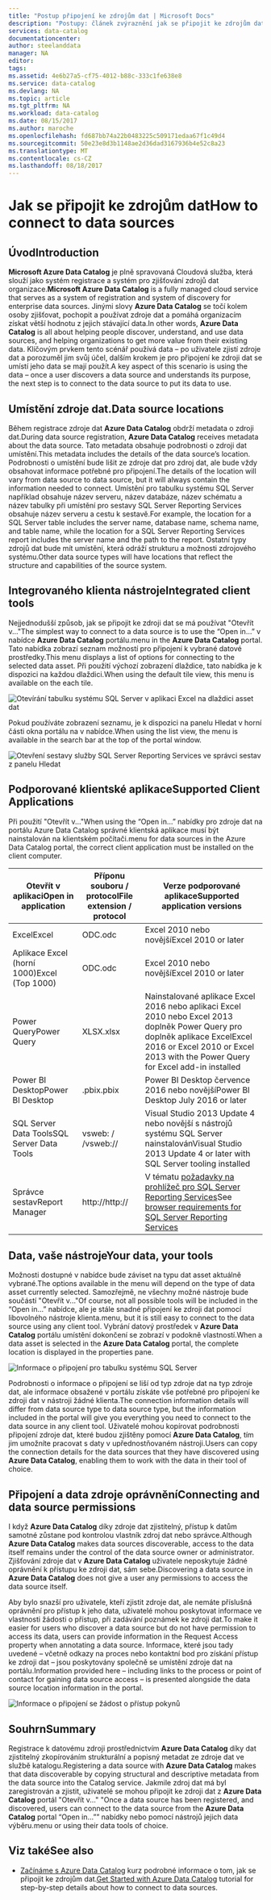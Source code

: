 ```yaml
---
title: "Postup připojení ke zdrojům dat | Microsoft Docs"
description: "Postupy: článek zvýraznění jak se připojit ke zdrojům dat zjištěným s Azure Data Catalog."
services: data-catalog
documentationcenter: 
author: steelanddata
manager: NA
editor: 
tags: 
ms.assetid: 4e6b27a5-cf75-4012-b88c-333c1fe638e8
ms.service: data-catalog
ms.devlang: NA
ms.topic: article
ms.tgt_pltfrm: NA
ms.workload: data-catalog
ms.date: 08/15/2017
ms.author: maroche
ms.openlocfilehash: fd687bb74a22b0483225c509171edaa67f1c49d4
ms.sourcegitcommit: 50e23e8d3b1148ae2d36dad3167936b4e52c8a23
ms.translationtype: MT
ms.contentlocale: cs-CZ
ms.lasthandoff: 08/18/2017
---
```

# <a name="how-to-connect-to-data-sources"></a><span data-ttu-id="799b3-103">Jak se připojit ke zdrojům dat</span><span class="sxs-lookup"><span data-stu-id="799b3-103">How to connect to data sources</span></span>
## <a name="introduction"></a><span data-ttu-id="799b3-104">Úvod</span><span class="sxs-lookup"><span data-stu-id="799b3-104">Introduction</span></span>
<span data-ttu-id="799b3-105">**Microsoft Azure Data Catalog** je plně spravovaná Cloudová služba, která slouží jako systém registrace a systém pro zjišťování zdrojů dat organizace.</span><span class="sxs-lookup"><span data-stu-id="799b3-105">**Microsoft Azure Data Catalog** is a fully managed cloud service that serves as a system of registration and system of discovery for enterprise data sources.</span></span> <span data-ttu-id="799b3-106">Jinými slovy **Azure Data Catalog** se točí kolem osoby zjišťovat, pochopit a používat zdroje dat a pomáhá organizacím získat větší hodnotu z jejich stávající data.</span><span class="sxs-lookup"><span data-stu-id="799b3-106">In other words, **Azure Data Catalog** is all about helping people discover, understand, and use data sources, and helping organizations to get more value from their existing data.</span></span> <span data-ttu-id="799b3-107">Klíčovým prvkem tento scénář používá data – po uživatele zjistí zdroje dat a porozuměl jim svůj účel, dalším krokem je pro připojení ke zdroji dat se umístí jeho data se mají použít.</span><span class="sxs-lookup"><span data-stu-id="799b3-107">A key aspect of this scenario is using the data – once a user discovers a data source and understands its purpose, the next step is to connect to the data source to put its data to use.</span></span>

## <a name="data-source-locations"></a><span data-ttu-id="799b3-108">Umístění zdroje dat.</span><span class="sxs-lookup"><span data-stu-id="799b3-108">Data source locations</span></span>
<span data-ttu-id="799b3-109">Během registrace zdroje dat **Azure Data Catalog** obdrží metadata o zdroji dat.</span><span class="sxs-lookup"><span data-stu-id="799b3-109">During data source registration, **Azure Data Catalog** receives metadata about the data source.</span></span> <span data-ttu-id="799b3-110">Tato metadata obsahuje podrobnosti o zdroji dat umístění.</span><span class="sxs-lookup"><span data-stu-id="799b3-110">This metadata includes the details of the data source’s location.</span></span> <span data-ttu-id="799b3-111">Podrobnosti o umístění bude lišit ze zdroje dat pro zdroj dat, ale bude vždy obsahovat informace potřebné pro připojení.</span><span class="sxs-lookup"><span data-stu-id="799b3-111">The details of the location will vary from data source to data source, but it will always contain the information needed to connect.</span></span> <span data-ttu-id="799b3-112">Umístění pro tabulku systému SQL Server například obsahuje název serveru, název databáze, název schématu a název tabulky při umístění pro sestavy SQL Server Reporting Services obsahuje název serveru a cestu k sestavě.</span><span class="sxs-lookup"><span data-stu-id="799b3-112">For example, the location for a SQL Server table includes the server name, database name, schema name, and table name, while the location for a SQL Server Reporting Services report includes the server name and the path to the report.</span></span> <span data-ttu-id="799b3-113">Ostatní typy zdrojů dat bude mít umístění, která odráží strukturu a možnosti zdrojového systému.</span><span class="sxs-lookup"><span data-stu-id="799b3-113">Other data source types will have locations that reflect the structure and capabilities of the source system.</span></span>

## <a name="integrated-client-tools"></a><span data-ttu-id="799b3-114">Integrovaného klienta nástroje</span><span class="sxs-lookup"><span data-stu-id="799b3-114">Integrated client tools</span></span>
<span data-ttu-id="799b3-115">Nejjednodušší způsob, jak se připojit ke zdroji dat se má používat "Otevřít v..."</span><span class="sxs-lookup"><span data-stu-id="799b3-115">The simplest way to connect to a data source is to use the “Open in…”</span></span> <span data-ttu-id="799b3-116">v nabídce **Azure Data Catalog** portálu.</span><span class="sxs-lookup"><span data-stu-id="799b3-116">menu in the **Azure Data Catalog** portal.</span></span> <span data-ttu-id="799b3-117">Tato nabídka zobrazí seznam možností pro připojení k vybrané datové prostředky.</span><span class="sxs-lookup"><span data-stu-id="799b3-117">This menu displays a list of options for connecting to the selected data asset.</span></span>
<span data-ttu-id="799b3-118">Při použití výchozí zobrazení dlaždice, tato nabídka je k dispozici na každou dlaždici.</span><span class="sxs-lookup"><span data-stu-id="799b3-118">When using the default tile view, this menu is available on the each tile.</span></span>

 ![Otevírání tabulku systému SQL Server v aplikaci Excel na dlaždici asset dat](./media/data-catalog-how-to-connect/data-catalog-how-to-connect1.png)

<span data-ttu-id="799b3-120">Pokud používáte zobrazení seznamu, je k dispozici na panelu Hledat v horní části okna portálu na v nabídce.</span><span class="sxs-lookup"><span data-stu-id="799b3-120">When using the list view, the menu is available in the search bar at the top of the portal window.</span></span>

 ![Otevření sestavy služby SQL Server Reporting Services ve správci sestav z panelu Hledat](./media/data-catalog-how-to-connect/data-catalog-how-to-connect2.png)

## <a name="supported-client-applications"></a><span data-ttu-id="799b3-122">Podporované klientské aplikace</span><span class="sxs-lookup"><span data-stu-id="799b3-122">Supported Client Applications</span></span>
<span data-ttu-id="799b3-123">Při použití "Otevřít v..."</span><span class="sxs-lookup"><span data-stu-id="799b3-123">When using the “Open in…”</span></span> <span data-ttu-id="799b3-124">nabídky pro zdroje dat na portálu Azure Data Catalog správné klientská aplikace musí být nainstalován na klientském počítači.</span><span class="sxs-lookup"><span data-stu-id="799b3-124">menu for data sources in the Azure Data Catalog portal, the correct client application must be installed on the client computer.</span></span>

| <span data-ttu-id="799b3-125">Otevřít v aplikaci</span><span class="sxs-lookup"><span data-stu-id="799b3-125">Open in application</span></span> | <span data-ttu-id="799b3-126">Příponu souboru / protocol</span><span class="sxs-lookup"><span data-stu-id="799b3-126">File extension / protocol</span></span> | <span data-ttu-id="799b3-127">Verze podporované aplikace</span><span class="sxs-lookup"><span data-stu-id="799b3-127">Supported application versions</span></span> |
| --- | --- | --- |
| <span data-ttu-id="799b3-128">Excel</span><span class="sxs-lookup"><span data-stu-id="799b3-128">Excel</span></span> |<span data-ttu-id="799b3-129">ODC</span><span class="sxs-lookup"><span data-stu-id="799b3-129">.odc</span></span> |<span data-ttu-id="799b3-130">Excel 2010 nebo novější</span><span class="sxs-lookup"><span data-stu-id="799b3-130">Excel 2010 or later</span></span> |
| <span data-ttu-id="799b3-131">Aplikace Excel (horní 1000)</span><span class="sxs-lookup"><span data-stu-id="799b3-131">Excel (Top 1000)</span></span> |<span data-ttu-id="799b3-132">ODC</span><span class="sxs-lookup"><span data-stu-id="799b3-132">.odc</span></span> |<span data-ttu-id="799b3-133">Excel 2010 nebo novější</span><span class="sxs-lookup"><span data-stu-id="799b3-133">Excel 2010 or later</span></span> |
| <span data-ttu-id="799b3-134">Power Query</span><span class="sxs-lookup"><span data-stu-id="799b3-134">Power Query</span></span> |<span data-ttu-id="799b3-135">XLSX</span><span class="sxs-lookup"><span data-stu-id="799b3-135">.xlsx</span></span> |<span data-ttu-id="799b3-136">Nainstalované aplikace Excel 2016 nebo aplikaci Excel 2010 nebo Excel 2013 doplněk Power Query pro doplněk aplikace Excel</span><span class="sxs-lookup"><span data-stu-id="799b3-136">Excel 2016 or Excel 2010 or Excel 2013 with the Power Query for Excel add-in installed</span></span> |
| <span data-ttu-id="799b3-137">Power BI Desktop</span><span class="sxs-lookup"><span data-stu-id="799b3-137">Power BI Desktop</span></span> |<span data-ttu-id="799b3-138">.pbix</span><span class="sxs-lookup"><span data-stu-id="799b3-138">.pbix</span></span> |<span data-ttu-id="799b3-139">Power BI Desktop července 2016 nebo novější</span><span class="sxs-lookup"><span data-stu-id="799b3-139">Power BI Desktop July 2016 or later</span></span> |
| <span data-ttu-id="799b3-140">SQL Server Data Tools</span><span class="sxs-lookup"><span data-stu-id="799b3-140">SQL Server Data Tools</span></span> |<span data-ttu-id="799b3-141">vsweb: / /</span><span class="sxs-lookup"><span data-stu-id="799b3-141">vsweb://</span></span> |<span data-ttu-id="799b3-142">Visual Studio 2013 Update 4 nebo novější s nástrojů systému SQL Server nainstalován</span><span class="sxs-lookup"><span data-stu-id="799b3-142">Visual Studio 2013 Update 4 or later with SQL Server tooling installed</span></span> |
| <span data-ttu-id="799b3-143">Správce sestav</span><span class="sxs-lookup"><span data-stu-id="799b3-143">Report Manager</span></span> |<span data-ttu-id="799b3-144">http://</span><span class="sxs-lookup"><span data-stu-id="799b3-144">http://</span></span> |<span data-ttu-id="799b3-145">V tématu [požadavky na prohlížeč pro SQL Server Reporting Services](https://technet.microsoft.com/en-us/library/ms156511.aspx)</span><span class="sxs-lookup"><span data-stu-id="799b3-145">See [browser requirements for SQL Server Reporting Services](https://technet.microsoft.com/en-us/library/ms156511.aspx)</span></span> |

## <a name="your-data-your-tools"></a><span data-ttu-id="799b3-146">Data, vaše nástroje</span><span class="sxs-lookup"><span data-stu-id="799b3-146">Your data, your tools</span></span>
<span data-ttu-id="799b3-147">Možnosti dostupné v nabídce bude záviset na typu dat asset aktuálně vybrané.</span><span class="sxs-lookup"><span data-stu-id="799b3-147">The options available in the menu will depend on the type of data asset currently selected.</span></span> <span data-ttu-id="799b3-148">Samozřejmě, ne všechny možné nástroje bude součástí "Otevřít v..."</span><span class="sxs-lookup"><span data-stu-id="799b3-148">Of course, not all possible tools will be included in the “Open in…”</span></span> <span data-ttu-id="799b3-149">nabídce, ale je stále snadné připojení ke zdroji dat pomocí libovolného nástroje klienta.</span><span class="sxs-lookup"><span data-stu-id="799b3-149">menu, but it is still easy to connect to the data source using any client tool.</span></span> <span data-ttu-id="799b3-150">Vybrání datový prostředek v **Azure Data Catalog** portálu umístění dokončení se zobrazí v podokně vlastností.</span><span class="sxs-lookup"><span data-stu-id="799b3-150">When a data asset is selected in the **Azure Data Catalog** portal, the complete location is displayed in the properties pane.</span></span>

 ![Informace o připojení pro tabulku systému SQL Server](./media/data-catalog-how-to-connect/data-catalog-how-to-connect3.png)

<span data-ttu-id="799b3-152">Podrobnosti o informace o připojení se liší od typ zdroje dat na typ zdroje dat, ale informace obsažené v portálu získáte vše potřebné pro připojení ke zdroji dat v nástroji žádné klienta.</span><span class="sxs-lookup"><span data-stu-id="799b3-152">The connection information details will differ from data source type to data source type, but the information included in the portal will give you everything you need to connect to the data source in any client tool.</span></span> <span data-ttu-id="799b3-153">Uživatelé mohou kopírovat podrobnosti připojení zdroje dat, které budou zjištěny pomocí **Azure Data Catalog**, tím jim umožníte pracovat s daty v upřednostňovaném nástroji.</span><span class="sxs-lookup"><span data-stu-id="799b3-153">Users can copy the connection details for the data sources that they have discovered using **Azure Data Catalog**, enabling them to work with the data in their tool of choice.</span></span>

## <a name="connecting-and-data-source-permissions"></a><span data-ttu-id="799b3-154">Připojení a data zdroje oprávnění</span><span class="sxs-lookup"><span data-stu-id="799b3-154">Connecting and data source permissions</span></span>
<span data-ttu-id="799b3-155">I když **Azure Data Catalog** díky zdroje dat zjistitelný, přístup k datům samotné zůstane pod kontrolou vlastník zdroj dat nebo správce.</span><span class="sxs-lookup"><span data-stu-id="799b3-155">Although **Azure Data Catalog** makes data sources discoverable, access to the data itself remains under the control of the data source owner or administrator.</span></span> <span data-ttu-id="799b3-156">Zjišťování zdroje dat v **Azure Data Catalog** uživatele neposkytuje žádné oprávnění k přístupu ke zdroji dat, sám sebe.</span><span class="sxs-lookup"><span data-stu-id="799b3-156">Discovering a data source in **Azure Data Catalog** does not give a user any permissions to access the data source itself.</span></span>

<span data-ttu-id="799b3-157">Aby bylo snazší pro uživatele, kteří zjistit zdroje dat, ale nemáte příslušná oprávnění pro přístup k jeho data, uživatelé mohou poskytovat informace ve vlastnosti žádosti o přístup, při zadávání poznámek ke zdroji dat.</span><span class="sxs-lookup"><span data-stu-id="799b3-157">To make it easier for users who discover a data source but do not have permission to access its data, users can provide information in the Request Access property when annotating a data source.</span></span> <span data-ttu-id="799b3-158">Informace, které jsou tady uvedené – včetně odkazy na proces nebo kontaktní bod pro získání přístup ke zdroji dat – jsou poskytovány společně se umístění zdroje dat na portálu.</span><span class="sxs-lookup"><span data-stu-id="799b3-158">Information provided here – including links to the process or point of contact for gaining data source access – is presented alongside the data source location information in the portal.</span></span>

 ![Informace o připojení se žádost o přístup pokynů](./media/data-catalog-how-to-connect/data-catalog-how-to-connect4.png)

## <a name="summary"></a><span data-ttu-id="799b3-160">Souhrn</span><span class="sxs-lookup"><span data-stu-id="799b3-160">Summary</span></span>
<span data-ttu-id="799b3-161">Registrace k datovému zdroji prostřednictvím **Azure Data Catalog** díky dat zjistitelný zkopírováním strukturální a popisný metadat ze zdroje dat ve službě katalogu.</span><span class="sxs-lookup"><span data-stu-id="799b3-161">Registering a data source with **Azure Data Catalog** makes that data discoverable by copying structural and descriptive metadata from the data source into the Catalog service.</span></span> <span data-ttu-id="799b3-162">Jakmile zdroj dat má byl zaregistrován a zjistit, uživatelé se mohou připojit ke zdroji dat z **Azure Data Catalog** portál "Otevřít v..." "</span><span class="sxs-lookup"><span data-stu-id="799b3-162">Once a data source has been registered, and discovered, users can connect to the data source from the **Azure Data Catalog** portal “Open in…””</span></span> <span data-ttu-id="799b3-163">nabídky nebo pomocí nástrojů jejich data výběru.</span><span class="sxs-lookup"><span data-stu-id="799b3-163">menu or using their data tools of choice.</span></span>

## <a name="see-also"></a><span data-ttu-id="799b3-164">Viz také</span><span class="sxs-lookup"><span data-stu-id="799b3-164">See also</span></span>
* <span data-ttu-id="799b3-165">[Začínáme s Azure Data Catalog](data-catalog-get-started.md) kurz podrobné informace o tom, jak se připojit ke zdrojům dat.</span><span class="sxs-lookup"><span data-stu-id="799b3-165">[Get Started with Azure Data Catalog](data-catalog-get-started.md) tutorial for step-by-step details about how to connect to data sources.</span></span>

